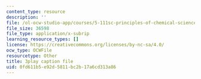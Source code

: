 ```yaml
---
content_type: resource
description: ''
file: /ol-ocw-studio-app/courses/5-111sc-principles-of-chemical-science-fall-2014/0fd611b5e92d5811bc2b17a6cd313a86_Hc5ODj1Ml6c.vtt
file_size: 36598
file_type: application/x-subrip
learning_resource_types: []
license: https://creativecommons.org/licenses/by-nc-sa/4.0/
ocw_type: OCWFile
resourcetype: Other
title: 3play caption file
uid: 0fd611b5-e92d-5811-bc2b-17a6cd313a86
---
```

